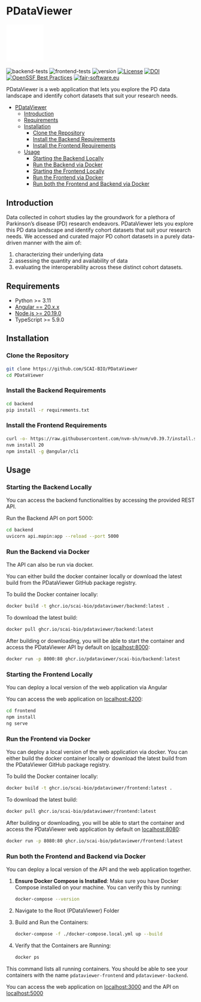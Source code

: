 # PDataViewer

<img src="./frontend/public/logos/logo_white.svg" width="100" alt="logo"/>

![backend-tests](https://github.com/SCAI-BIO/PDataViewer/actions/workflows/python-tests.yml/badge.svg) ![frontend-tests](https://github.com/SCAI-BIO/PDataViewer/actions/workflows/frontend-tests.yml/badge.svg) ![version](https://img.shields.io/github/v/release/SCAI-BIO/PDataViewer) [![License](https://img.shields.io/badge/License-Apache_2.0-blue.svg)](https://opensource.org/licenses/Apache-2.0) [![DOI](https://zenodo.org/badge/785700235.svg)](https://zenodo.org/doi/10.5281/zenodo.13629127) [![OpenSSF Best Practices](https://www.bestpractices.dev/projects/9409/badge)](https://www.bestpractices.dev/projects/9409) [![fair-software.eu](https://img.shields.io/badge/fair--software.eu-%E2%97%8F%20%20%E2%97%8F%20%20%E2%97%8B%20%20%E2%97%8B%20%20%E2%97%8B-orange)](https://fair-software.eu)

PDataViewer is a web application that lets you explore the PD data landscape and identify cohort datasets that suit your research needs.

- [PDataViewer](#pdataviewer)
  - [Introduction](#introduction)
  - [Requirements](#requirements)
  - [Installation](#installation)
    - [Clone the Repository](#clone-the-repository)
    - [Install the Backend Requirements](#install-the-backend-requirements)
    - [Install the Frontend Requirements](#install-the-frontend-requirements)
  - [Usage](#usage)
    - [Starting the Backend Locally](#starting-the-backend-locally)
    - [Run the Backend via Docker](#run-the-backend-via-docker)
    - [Starting the Frontend Locally](#starting-the-frontend-locally)
    - [Run the Frontend via Docker](#run-the-frontend-via-docker)
    - [Run both the Frontend and Backend via Docker](#run-both-the-frontend-and-backend-via-docker)

## Introduction

Data collected in cohort studies lay the groundwork for a plethora of Parkinson’s disease (PD) research endeavors. PDataViewer lets you explore this PD data landscape and identify cohort datasets that suit your research needs. We accessed and curated major PD cohort datasets in a purely data-driven manner with the aim of:

1. characterizing their underlying data
2. assessing the quantity and availability of data
3. evaluating the interoperability across these distinct cohort datasets.

## Requirements

- Python >= 3.11
- [Angular == 20.x.x](https://angular.io/guide/setup-local)
- [Node.js >= 20.19.0](https://nodejs.org/en/download/package-manager)
- TypeScript >= 5.9.0

## Installation

### Clone the Repository

```bash
git clone https://github.com/SCAI-BIO/PDataViewer
cd PDataViewer
```

### Install the Backend Requirements

```bash
cd backend
pip install -r requirements.txt
```

### Install the Frontend Requirements

```bash
curl -o- https://raw.githubusercontent.com/nvm-sh/nvm/v0.39.7/install.sh | bash
nvm install 20
npm install -g @angular/cli
```

## Usage

### Starting the Backend Locally

You can access the backend functionalities by accessing the provided REST API.

Run the Backend API on port 5000:

```bash
cd backend
uvicorn api.mapin:app --reload --port 5000
```

### Run the Backend via Docker

The API can also be run via docker.

You can either build the docker container locally or download the latest build from the PDataViewer GitHub package registry.

To build the Docker container locally:

```bash
docker build -t ghcr.io/scai-bio/pdataviewer/backend:latest .
```

To download the latest build:

```bash
docker pull ghcr.io/scai-bio/pdataviewer/backend:latest
```

After building or downloading, you will be able to start the container and access the PDataViewer API by default on [localhost:8000](http://localhost:8000):

```bash
docker run -p 8000:80 ghcr.io/pdataviewer/scai-bio/backend:latest
```

### Starting the Frontend Locally

You can deploy a local version of the web application via Angular

You can access the web application on [localhost:4200](http://localhost:4200):

```bash
cd frontend
npm install
ng serve
```

### Run the Frontend via Docker

You can deploy a local version of the web application via docker.
You can either build the docker container locally or download the latest build from the PDataViewer GitHub package registry.

To build the Docker container locally:

```bash
docker build -t ghcr.io/scai-bio/pdataviewer/frontend:latest .
```

To download the latest build:

```bash
docker pull ghcr.io/scai-bio/pdataviewer/frontend:latest
```

After building or downloading, you will be able to start the container and access the PDataViewer web application by default on [localhost:8080](http://localhost:8080):

```bash
docker run -p 8080:80 ghcr.io/scai-bio/pdataviewer/frontend:latest
```

### Run both the Frontend and Backend via Docker

You can deploy a local version of the API and the web application together.

1. **Ensure Docker Compose is Installed**:
   Make sure you have Docker Compose installed on your machine. You can verify this by running:

   ```bash
   docker-compose --version
   ```

2. Navigate to the Root (PDataViewer) Folder
3. Build and Run the Containers:

   ```bash
   docker-compose -f ./docker-compose.local.yml up --build
   ```

4. Verify that the Containers are Running:

   ```bash
   docker ps
   ```

This command lists all running containers. You should be able to see your containers with the name `pdataviewer-frontend` and `pdataviewer-backend`.

You can access the web application on [localhost:3000](http://localhost:3000) and the API on [localhost:5000](http://localhost:5000)
